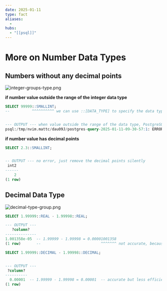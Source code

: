 ```yaml
---
date: 2025-01-11
type: fact
aliases:
  -
hubs:
  - "[[psql]]"
---
```


# More on Number Data Types

## Numbers without any decimal points

![integer-groups-type.png](../assets/imgs/integer-groups-type.png)

**if number value outside the range of the integer data type**

```sql
SELECT 99999::SMALLINT;
--          ^^^^^^^^^^ we can use ::[DATA_TYPE] to specify the data type


--- OUTPUT --- when value outside the range of the data type, PostgreSQL will throw an error
psql:/tmp/nvim.mattc/dau09J/postgres-query-2025-01-11-09-30-57:1: ERROR:  smallint out of range

```

**if number value has decimal points**

```sql
SELECT 2.3::SMALLINT;


-- OUTPUT --- no error, just remove the decimal points silently
 int2 
------
    2
(1 row)

```

## Decimal Data Type

![decimal-type-group.png](../assets/imgs/decimal-type-group.png)

```sql
SELECT 1.99999::REAL - 1.99998::REAL;

--- OUTPUT ---
   ?column?   
--------------
1.001358e-05  -- 1.99999 - 1.99998 = 0.00001001358
(1 row)       --                           ^^^^^^^ not accurate, because of the data type used REAL

```

```sql
SELECT 1.99999::DECIMAL - 1.99998::DECIMAL;


--- OUTPUT ---
 ?column? 
----------
  0.00001  -- 1.99999 - 1.99998 = 0.00001  -- accurate but less efficient
(1 row)

```
